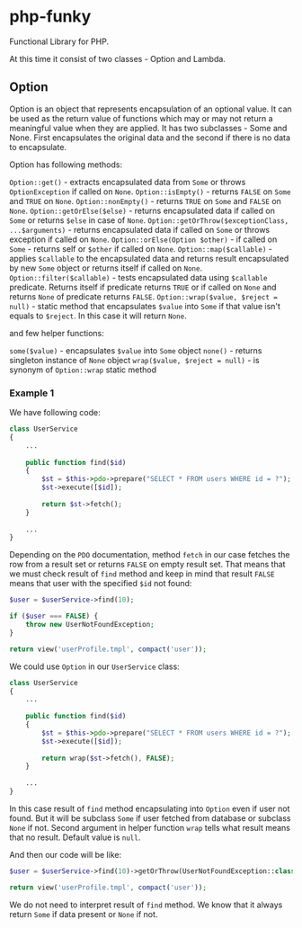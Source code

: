 # php-funky
Functional Library for PHP.

At this time it consist of two classes - Option and Lambda.

## Option
Option is an object that represents encapsulation of an optional value. It can be used as the return value of functions which may or may not return a meaningful value when they are applied.
It has two subclasses - Some and None. First encapsulates the original data and the second if there is no data to encapsulate. 

Option has following methods:

`Option::get()` - extracts encapsulated data from `Some` or throws `OptionException` if called on `None`.
`Option::isEmpty()` - returns `FALSE` on `Some` and `TRUE` on `None`.
`Option::nonEmpty()` - returns `TRUE` on `Some` and `FALSE` on `None`.
`Option::getOrElse($else)` - returns encapsulated data if called on `Some` or returns `$else` in case of `None`.
`Option::getOrThrow($exceptionClass, ...$arguments)` - returns encapsulated data if called on `Some` or throws exception if called on `None`.
`Option::orElse(Option $other)` - if called on `Some` - returns self or `$other` if called on `None`.
`Option::map($callable)` - applies `$callable` to the encapsulated data and returns result encapsulated by new `Some` object or returns itself if called on `None`.
`Option::filter($callable)` - tests encapsulated data using `$callable` predicate. Returns itself if predicate returns `TRUE` or if called on `None` and returns `None` of predicate returns `FALSE`.
`Option::wrap($value, $reject = null)` - static method that encapsulates `$value` into `Some` if that value isn't equals to `$reject`. In this case it will return `None`.

and few helper functions:

`some($value)` - encapsulates `$value` into `Some` object
`none()` - returns singleton instance of `None` object
`wrap($value, $reject = null)` - is synonym of `Option::wrap` static method

### Example 1

We have following code:

```php
class UserService 
{
    ...
    
    public function find($id)
    {
        $st = $this->pdo->prepare("SELECT * FROM users WHERE id = ?");
        $st->execute([$id]);
        
        return $st->fetch();
    }
    
    ...
}
```

Depending on the `PDO` documentation, method `fetch` in our case fetches the row from a result set or returns `FALSE` on empty result set. 
That means that we must check result of `find` method and keep in mind that result `FALSE` means that user with the specified `$id` not found:

```php
$user = $userService->find(10);

if ($user === FALSE) {
    throw new UserNotFoundException;
}

return view('userProfile.tmpl', compact('user'));
```

We could use `Option` in our `UserService` class:

```php
class UserService 
{
    ...
    
    public function find($id)
    {
        $st = $this->pdo->prepare("SELECT * FROM users WHERE id = ?");
        $st->execute([$id]);
        
        return wrap($st->fetch(), FALSE);
    }
    
    ...
}
```

In this case result of `find` method encapsulating into `Option` even if user not found. But it will be subclass `Some` if user fetched from database or subclass `None` if not. Second argument in helper function `wrap` tells what result means that no result. Default value is `null`.

And then our code will be like:

```php
$user = $userService->find(10)->getOrThrow(UserNotFoundException::class);

return view('userProfile.tmpl', compact('user'));
```

We do not need to interpret result of `find` method. We know that it always return `Some` if data present or `None` if not.
